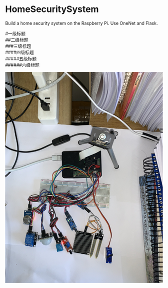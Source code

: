 # HomeSecuritySystem
Build a home security system on the Raspberry Pi. Use OneNet and Flask.

#一级标题  
##二级标题  
###三级标题  
####四级标题  
#####五级标题  
######六级标题

![](https://github.com/JagopyZhao/HomeSecuritySystem/raw/master/Images/homeSecuritySystem.png)
